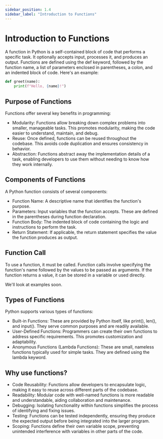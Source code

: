 ```yaml
---
sidebar_position: 1.4
sidebar_label: "Introduction to Functions"
---
```


# Introduction to Functions

A function in Python is a self-contained block of code that performs a specific task. It optionally accepts input, processes it, and produces an output. Functions are defined using the def keyword, followed by the function name, a list of parameters enclosed in parentheses, a colon, and an indented block of code. Here's an example:

```python
def greet(name):
    print(f"Hello, {name}!")
```

## Purpose of Functions

Functions offer several key benefits in programming:

- Modularity: Functions allow breaking down complex problems into smaller, manageable tasks. This promotes modularity, making the code easier to understand, maintain, and debug.
- Reuse: Once defined, functions can be reused throughout the codebase. This avoids code duplication and ensures consistency in behavior.
- Abstraction: Functions abstract away the implementation details of a task, enabling developers to use them without needing to know how they work internally.

## Components of Functions

A Python function consists of several components:

- Function Name: A descriptive name that identifies the function's purpose.
- Parameters: Input variables that the function accepts. These are defined in the parentheses during function declaration.
- Function Body: The indented block of code containing the logic and instructions to perform the task.
- Return Statement: If applicable, the return statement specifies the value the function produces as output.

## Function Call

To use a function, it must be called. Function calls involve specifying the function's name followed by the values to be passed as arguments. If the function returns a value, it can be stored in a variable or used directly.

We'll look at examples soon.

## Types of Functions

Python supports various types of functions:

- Built-in Functions: These are provided by Python itself, like print(), len(), and input(). They serve common purposes and are readily available.
- User-Defined Functions: Programmers can create their own functions to address specific requirements. This promotes customization and adaptability.
- Anonymous Functions (Lambda Functions): These are small, nameless functions typically used for simple tasks. They are defined using the lambda keyword.

## Why use functions?

- Code Reusability: Functions allow developers to encapsulate logic, making it easy to reuse across different parts of the codebase.
- Readability: Modular code with well-named functions is more readable and understandable, aiding collaboration and maintenance.
- Debugging: Isolating functionality within functions simplifies the process of identifying and fixing issues.
- Testing: Functions can be tested independently, ensuring they produce the expected output before being integrated into the larger program.
- Scoping: Functions define their own variable scope, preventing unintended interference with variables in other parts of the code.